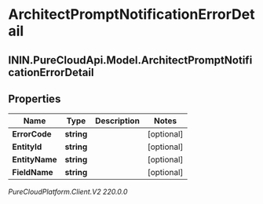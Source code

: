 # ArchitectPromptNotificationErrorDetail

## ININ.PureCloudApi.Model.ArchitectPromptNotificationErrorDetail

## Properties

|Name | Type | Description | Notes|
|------------ | ------------- | ------------- | -------------|
| **ErrorCode** | **string** |  | [optional] |
| **EntityId** | **string** |  | [optional] |
| **EntityName** | **string** |  | [optional] |
| **FieldName** | **string** |  | [optional] |



_PureCloudPlatform.Client.V2 220.0.0_
